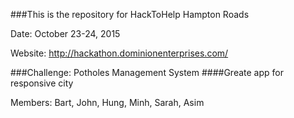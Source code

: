 ###This is the repository for HackToHelp Hampton Roads

Date: October 23-24, 2015

Website: http://hackathon.dominionenterprises.com/

###Challenge: Potholes Management System
####Greate app for responsive city

Members:
Bart,
John,
Hung,
Minh,
Sarah,
Asim
